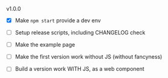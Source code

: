 v1.0.0
- [x] Make `npm start` provide a dev env
- [ ] Setup release scripts, including CHANGELOG check
- [ ] Make the example page
- [ ] Make the first version work without JS (without fancyness)
- [ ] Build a version work WITH JS, as a web component

